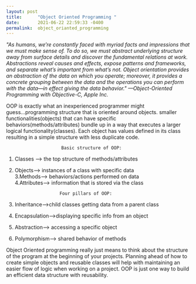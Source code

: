 ```yaml
---
layout: post
title:      "Object Oriented Programming "
date:       2021-06-22 22:59:33 -0400
permalink:  object_orianted_programming
---
```




   *"As humans, we’re constantly faced with myriad facts and impressions that we must make sense of. To do so, we must abstract underlying structure away from surface details and discover the fundamental relations at work. Abstractions reveal causes and effects, expose patterns and frameworks, and separate what’s important from what’s not. Object orientation provides an abstraction of the data on which you operate; moreover, it provides a concrete grouping between the data and the operations you can perform with the data—in effect giving the data behavior."
—Object-Oriented Programming with Objective-C, Apple Inc.*

OOP is exactly what an inexperienced programmer might guess...programming structure that is oriented around objects.  smaller functionalities(objects) that can have specific behaviors(methods/attributes) bundle up in a way that executes a larger logical functionality(classes). Each object has values defined in its class resulting in a simple structure with less duplicate code.

                         Basic structure of OOP:
   1. Classes --> the top structure of methods/attributes           
   2. Objects--> instances of a class with specific data             
   3.Methods--> behaviors/actions performed on data                                       
   4.Attributes--> information that is stored via the class       

                           Four pillars of OOP:
   1. Inheritance-->child classes getting data from a parent class   
   2.  Encapsulation-->displaying specific info from an object
   3.  Abstraction--> accessing a specific object 
   4.  Polymorphism--> shared behavior of methods     
   
	 
Object Oriented programming really just means to think about the structure of the program at the beginning of your projects. Planning ahead of how to create simple objects and reusable classes will help with maintaining an easier flow of logic when working on a project. OOP is just one way to build an efficient data structure with reusability.

